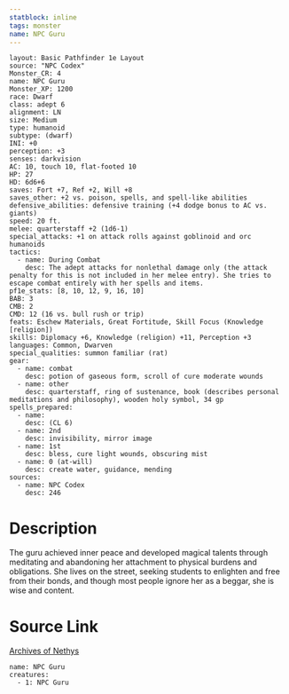 ```yaml
---
statblock: inline
tags: monster
name: NPC Guru
---
```

```statblock
layout: Basic Pathfinder 1e Layout
source: "NPC Codex"
Monster_CR: 4
name: NPC Guru
Monster_XP: 1200
race: Dwarf
class: adept 6
alignment: LN
size: Medium
type: humanoid
subtype: (dwarf)
INI: +0
perception: +3
senses: darkvision
AC: 10, touch 10, flat-footed 10
HP: 27
HD: 6d6+6
saves: Fort +7, Ref +2, Will +8
saves_other: +2 vs. poison, spells, and spell-like abilities
defensive_abilities: defensive training (+4 dodge bonus to AC vs. giants)
speed: 20 ft.
melee: quarterstaff +2 (1d6-1)
special_attacks: +1 on attack rolls against goblinoid and orc humanoids
tactics:
  - name: During Combat
    desc: The adept attacks for nonlethal damage only (the attack penalty for this is not included in her melee entry). She tries to escape combat entirely with her spells and items.
pf1e_stats: [8, 10, 12, 9, 16, 10]
BAB: 3
CMB: 2
CMD: 12 (16 vs. bull rush or trip)
feats: Eschew Materials, Great Fortitude, Skill Focus (Knowledge [religion])
skills: Diplomacy +6, Knowledge (religion) +11, Perception +3
languages: Common, Dwarven
special_qualities: summon familiar (rat)
gear:
  - name: combat
    desc: potion of gaseous form, scroll of cure moderate wounds
  - name: other
    desc: quarterstaff, ring of sustenance, book (describes personal meditations and philosophy), wooden holy symbol, 34 gp
spells_prepared:
  - name:
    desc: (CL 6)
  - name: 2nd
    desc: invisibility, mirror image
  - name: 1st
    desc: bless, cure light wounds, obscuring mist
  - name: 0 (at-will)
    desc: create water, guidance, mending
sources:
  - name: NPC Codex
    desc: 246
```
# Description
The guru achieved inner peace and developed magical talents through meditating and abandoning her attachment to physical burdens and obligations. She lives on the street, seeking students to enlighten and free from their bonds, and though most people ignore her as a beggar, she is wise and content.
# Source Link
[Archives of Nethys](https://aonprd.com/NPCDisplay.aspx?ItemName=Guru)
```encounter-table
name: NPC Guru
creatures:
  - 1: NPC Guru
```
